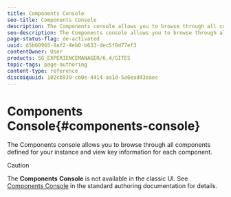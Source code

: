 ```yaml
---
title: Components Console
seo-title: Components Console
description: The Components console allows you to browse through all components defined for your instance and view key information for each component.
seo-description: The Components console allows you to browse through all components defined for your instance and view key information for each component.
page-status-flag: de-activated
uuid: d5b60965-8af2-4eb0-b633-dec5f8d77ef3
contentOwner: User
products: SG_EXPERIENCEMANAGER/6.4/SITES
topic-tags: page-authoring
content-type: reference
discoiquuid: 102cb939-cb0e-4414-aa1d-5a6ead43eaec
---
```


# Components Console{#components-console}

The Components console allows you to browse through all components defined for your instance and view key information for each component.

>[!CAUTION]
>
>The **Components** **Console** is not available in the classic UI. See [Components Console](../../../sites/authoring/using/default-components-console.md) in the standard authoring documentation for details.

